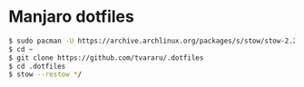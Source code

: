 # Manjaro dotfiles

```bash
$ sudo pacman -U https://archive.archlinux.org/packages/s/stow/stow-2.2.2-5-any.pkg.tar.xz
$ cd ~
$ git clone https://github.com/tvararu/.dotfiles
$ cd .dotfiles
$ stow --restow */
```
